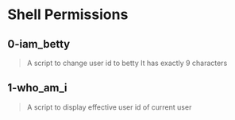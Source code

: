 # Shell Permissions

## 0-iam_betty
> A script to change user id to betty
> It has exactly 9 characters

## 1-who_am_i
> A script to display effective user id of current user